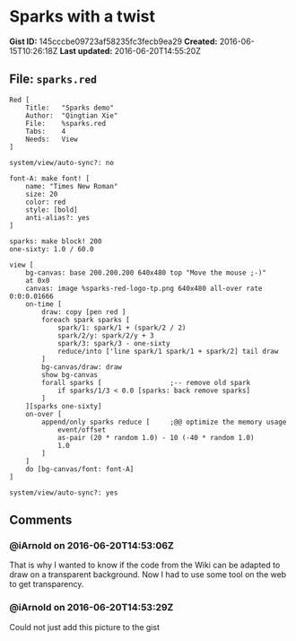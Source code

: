 # Sparks with a twist

**Gist ID:** 145cccbe09723af58235fc3fecb9ea29
**Created:** 2016-06-15T10:26:18Z
**Last updated:** 2016-06-20T14:55:20Z

## File: `sparks.red`

```Red
Red [
	Title:   "Sparks demo"
	Author:  "Qingtian Xie"
	File: 	 %sparks.red
	Tabs:	 4
	Needs:	 View
]

system/view/auto-sync?: no

font-A: make font! [
	name: "Times New Roman"
	size: 20
	color: red
	style: [bold]
	anti-alias?: yes
]

sparks: make block! 200
one-sixty: 1.0 / 60.0

view [
	bg-canvas: base 200.200.200 640x480 top "Move the mouse ;-)"
	at 0x0
	canvas: image %sparks-red-logo-tp.png 640x480 all-over rate 0:0:0.01666
	on-time [
		draw: copy [pen red ]
		foreach spark sparks [
			spark/1: spark/1 + (spark/2 / 2)
			spark/2/y: spark/2/y + 3
			spark/3: spark/3 - one-sixty
			reduce/into ['line spark/1 spark/1 + spark/2] tail draw
		]
		bg-canvas/draw: draw
		show bg-canvas
		forall sparks [					;-- remove old spark
			if sparks/1/3 < 0.0 [sparks: back remove sparks]
		]
	][sparks one-sixty]
	on-over [
		append/only sparks reduce [		;@@ optimize the memory usage
			event/offset
			as-pair (20 * random 1.0) - 10 (-40 * random 1.0)
			1.0
		]
	]
	do [bg-canvas/font: font-A]
]

system/view/auto-sync?: yes
```

## Comments

### @iArnold on 2016-06-20T14:53:06Z

That is why I wanted to know if the code from the Wiki can be adapted to draw on a transparent background. Now I had to use some tool on the web to get transparency.


### @iArnold on 2016-06-20T14:53:29Z

Could not just add this picture to the gist 


